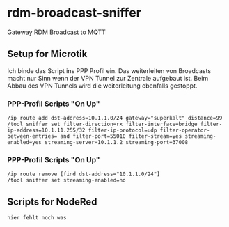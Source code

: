 # rdm-broadcast-sniffer
Gateway RDM Broadcast to MQTT

## Setup for Microtik

Ich binde das Script ins PPP Profil ein. Das weiterleiten von Broadcasts macht nur Sinn wenn der VPN Tunnel zur Zentrale aufgebaut ist.
Beim Abbau des VPN Tunnels wird die weiterleitung ebenfalls gestoppt.

### PPP-Profil Scripts "On Up"

```
/ip route add dst-address=10.1.1.0/24 gateway="superkalt" distance=99
/tool sniffer set filter-direction=rx filter-interface=bridge filter-ip-address=10.1.11.255/32 filter-ip-protocol=udp filter-operator-between-entries= and filter-port=55010 filter-stream=yes streaming-enabled=yes streaming-server=10.1.1.2 streaming-port=37008
```

### PPP-Profil Scripts "On Up"

```
/ip route remove [find dst-address="10.1.1.0/24"]
/tool sniffer set streaming-enabled=no

```

## Scripts for NodeRed

```
hier fehlt noch was
```
